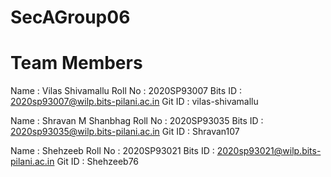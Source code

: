 # SecAGroup06

# Team Members
Name    : Vilas Shivamallu
Roll No : 2020SP93007
Bits ID : 2020sp93007@wilp.bits-pilani.ac.in
Git ID  : vilas-shivamallu


Name    : Shravan M Shanbhag
Roll No : 2020SP93035
Bits ID : 2020sp93035@wilp.bits-pilani.ac.in
Git ID  : Shravan107

Name    : Shehzeeb
Roll No : 2020SP93021
Bits ID : 2020sp93021@wilp.bits-pilani.ac.in
Git ID  : Shehzeeb76
